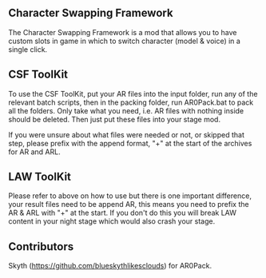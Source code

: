 ## Character Swapping Framework
The Character Swapping Framework is a mod that allows you to have custom slots in game in which to switch character (model & voice) in a single click.

## CSF ToolKit
To use the CSF ToolKit, put your AR files into the input folder, run any of the relevant batch scripts, then in the packing folder, run AR0Pack.bat to pack all the folders. Only take what you need, i.e. AR files with nothing inside should be deleted. Then just put these files into your stage mod.

If you were unsure about what files were needed or not, or skipped that step, please prefix with the append format, "+" at the start of the archives for AR and ARL.

## LAW ToolKit
Please refer to above on how to use but there is one important difference, your result files need to be append AR, this means you need to prefix the AR & ARL with "+" at the start.
If you don't do this you will break LAW content in your night stage which would also crash your stage.

## Contributors
Skyth (https://github.com/blueskythlikesclouds) for AR0Pack.